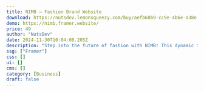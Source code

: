 ```yaml
---
title: NIMB — Fashion Brand Website
download: https://nutsdev.lemonsqueezy.com/buy/aefb60b9-cc9e-4b6e-a38e-7f645f900ea6
demo: https://nimb.framer.website/
price: 49
author: "NutsDev"
date: 2024-11-30T10:04:08.205Z
description: "Step into the future of fashion with NIMB! This dynamic template blends sustainability and style, effortlessly showcasing your lookbook and mission to engage your audience with a stunning, responsive design."
ssg: ["Framer"]
css: []
ui: []
cms: []
category: [Business]
draft: false
---
```

